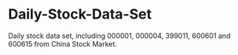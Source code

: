# Daily-Stock-Data-Set
Daily stock data set, including 000001, 000004, 399011, 600601 and 600615 from China Stock Market.
